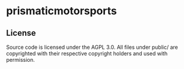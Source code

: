 # prismaticmotorsports

## License

Source code is licensed under the AGPL 3.0. All files under public/ are copyrighted with their respective copyright holders and used with permission.